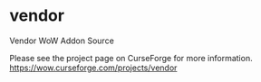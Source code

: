 # vendor
Vendor WoW Addon Source

Please see the project page on CurseForge for more information.
https://wow.curseforge.com/projects/vendor
